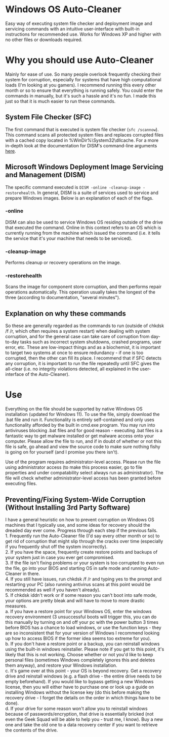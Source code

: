 # Windows OS Auto-Cleaner
Easy way of executing system file checker and deployment image and servicing commands with an intuitive user-interface with built-in instructions for recommended use. Works for Windows XP and higher with no other files or downloads required. 

# Why you should use Auto-Cleaner
Mainly for ease of use. So many people overlook frequently checking their system for corruption, especially for systems that have high computational loads (I'm looking at you gamers). I recommend running this every other month or so to ensure that everything is running safely. You could enter the commands in manually, but it's such a hassle and it's no fun. I made this just so that it is much easier to run these commands. 

## System File Checker (SFC)
The first command that is executed is system file checker (`sfc /scannow`). This command scans all protected system files and replaces corrupted files with a cached copy located in %WinDir%\System32\dllcache. For a more in-depth look at the documentation for DISM's command-line arguments [here](https://learn.microsoft.com/en-us/windows-hardware/manufacture/desktop/dism-operating-system-package-servicing-command-line-options?view=windows-11).

## Microsoft Windows Deployment Image Servicing and Management (DISM)
The specific command executed is `DISM -online -cleanup-image -restorehealth`. In general, DISM is a suite of services used to service and prepare Windows images. Below is an explanation of each of the flags. 

### -online
DISM can also be used to service Windows OS residing outside of the drive that executed the command. Online in this context refers to an OS which is currently running from the machine which issued the command (i.e. it tells the service that it's your machine that needs to be serviced).

### -cleanup-image
Performs cleanup or recovery operations on the image. 

### -restorehealth
Scans the image for component store corruption, and then performs repair operations automatically. This operation usually takes the longest of the three (according to documentation, "several minutes").

## Explanation on why these commands
So these are generally regarded as the commands to run (outside of chkdsk /f /r, which often requires a system restart) when dealing with system corruption, and for the general case can take care of corruption from day-to-day tasks such as incorrect system shutdowns, crashed programs, user error, etc. These are low-impact things and as a biochemist, it is important to target two systems at once to ensure redundancy - if one is too corrupted, then the other can fill its place. I recommend that if SFC detects any corruption, it is important to run the file repeatedly until SFC gives the all-clear (i.e. no integrity violations detected, all explained in the user-interface of the Auto-Cleaner).

# Use
Everything on the file should be supported by native Windows OS installation (updated for Windows 11). To use the file, simply download the .bat file and run it. Functionality is entirely self-contained and only uses functionality afforded by the built in cmd.exe program. You may run into antiviruses blocking .bat files and for good reason - executing .bat files is a fantastic way to get malware installed or get malware access onto your computer. Please allow the file to run, and if in doubt of whether or not this file is safe, go ahead and view the source code to make sure nothing fishy is going on for yourself (and I promise you there isn't).

Use of the program requires administrator-level access. Please run the file using administrator access (to make this process easier, go to file properties and under compatability select always run as administrator). The file will check whether administrator-level access has been granted before executing files. 

## Preventing/Fixing System-Wide Corruption (Without Installing 3rd Party Software)
I have a general heuristic on how to prevent corruption on Windows OS machines that I typically use, and some ideas for recovery should the dreaded day ever come. Progress through each step if the previous fails.  
    1. Frequently run the Auto-Cleaner file (I'd say every other month or so) to get rid of corruption that might slip through the cracks over time (especially if you frequently shut off the system incorrectly).  
    2. If you have the space, frequently create restore points and backups of your system just in case you ever get compromised.  
    3. If the file isn't fixing problems or your system is too corrupted to even run the file, go into your BIOS and starting OS in safe mode and running Auto-Cleaner in there.  
    4. If you still have issues, run chkdsk /f /r and typing yes to the prompt and restarting your PC (also running antivirus scans at this point would be recommended as well if you haven't already).  
    5. If chkdsk iddn't work or if some reason you can't boot into safe mode, your options are pretty bleak and will have to move to more drastic measures.  
        a. If you have a restore point for your Windows OS, enter the windows recovery environment (3 unsuccessful boots will trigger this, you can do this manually by turning on and off your pc with the power button 3 times before BIOS has a chance to load windows, or use the function keys - they are so inconsistent that for your version of Windows I recommend looking up how to access BIOS if the former idea seems too extreme for you).  
        b. If you don't have a restore point or a backup, you can reinstall windows using the built-in windows reinstaller. Please note if you get to this point, it's likely that this is not working. Choose whether or not you'd like to keep personal files (sometimes Windows completely ignores this and deletes them anyway), and restore your Windows installation.  
        c. It's game over at this point - your OS is beyond recovery. Get a recovery drive and reinstall windows (e.g. a flash drive - the entire drive needs to be empty beforehand). If you would like to bypass getting a new Windows license, then you will either have to purchase one or look up a guide on installing Windows without the license key (do this before making the recovery drive - I forget the details on the order in which things have to be done).  
        d. If your drive for some reason won't allow you to reinstall windows because of passwords/encryption, that drive is essentially bricked (not even the Geek Squad will be able to help you - trust me, I know). Buy a new one and take the old one to a data recovery center if you want to retrieve the contents of the drive.  
